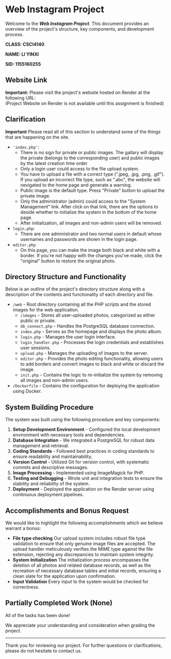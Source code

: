 # Web Instagram Project

Welcome to the ***Web Instagram Project***. This document provides an overview of the project's structure, key components, and development process. 

**CLASS: CSCI4140**

**NAME: LI YINXI**

**SID: 1155160255**

## Website Link 

**Important:** Please visit the project's website hosted on Render at the following URL:  
(Project Website on Render is not available until this assignment is finished)

## Clarification

**Important** Please read all of this section to understand some of the things that are happening on the site.

- `'index.php'`:
  - There is no sign for private or public images. The gallary will display the private (belongs to the corresponding user) and public images by the latest creation time order
  - Only a login user could access to the file upload system.
  - You have to upload a file with a correct type (".jpeg, .jpg, .png, .gif"). If you upload an incorrect file type, such as ".abc", the website will nevigated to the home page and generate a warning.
  - Public image is the default type. Press "Private" button to upload the private image.
  - Only the administrator (admin) could access to the "System Management" link. After click on that link, there are the options to deside whether to initialize the system in the bottom of the home page.
  - After initialization, all images and non-admin users will be removed.
- `login.php`:
  - There are one administrator and two normal users in default whose usernames and passwords are shown in the login page.
- `editor.php`
  - On this page, you can make the image both black and white with a border. If you're not happy with the changes you've made, click the "original" button to restore the original photo.

## Directory Structure and Functionality 

Below is an outline of the project's directory structure along with a description of the contents and functionality of each directory and file.

- `/web` - Root directory containing all the PHP scripts and the stored images for the web application.
  - `/images` - Stores all user-uploaded photos, categorized as either public or private.
  - `db_connect.php` - Handles the PostgreSQL database connection.
  - `index.php` - Serves as the homepage and displays the photo album.
  - `login.php` - Manages the user login interface.
  - `login_handler.php` - Processes the login credentials and establishes user sessions.
  - `upload.php` - Manages the uploading of images to the server.
  - `editor.php` - Provides the photo editing functionality, allowing users to add borders and convert images to black and white or discard the image.
  - `init.php` - Contains the logic to re-initialize the system by removing all images and non-admin users.
- `/Dockerfile` - Contains the configuration for deploying the application using Docker.

## System Building Procedure 

The system was built using the following procedure and key components:

1. **Setup Development Environment** - Configured the local development environment with necessary tools and dependencies.
2. **Database Integration** - We integrated a PostgreSQL for robust data management and retrieval.
3. **Coding Standards** - Followed best practices in coding standards to ensure readability and maintainability.
4. **Version Control** - Utilized Git for version control, with systematic commits and descriptive messages.
5. **Image Processing** - Implemented using ImageMagick for PHP.
6. **Testing and Debugging** - Wrote unit and integration tests to ensure the stability and reliability of the system.
7. **Deployment** - Deployed the application on the Render server using continuous deployment pipelines.

## Accomplishments and Bonus Request

We would like to highlight the following accomplishments which we believe warrant a bonus:

- **File type checking** Our upload system includes robust file type validation to ensure that only genuine image files are accepted. The upload handler meticulously verifies the MIME type against the file extension, rejecting any discrepancies to maintain system integrity. 
- **System Initialization** The initialization process encompasses the deletion of all photos and related database records, as well as the recreation of necessary database tables and initial records, ensuring a clean slate for the application upon confirmation.
- **Input Validation** Every input to the system would be checked for correctness.

## Partially Completed Work (None)

All of the tasks has been done!

We appreciate your understanding and consideration when grading the project.

---

Thank you for reviewing our project. For further questions or clarifications, please do not hesitate to contact us.
